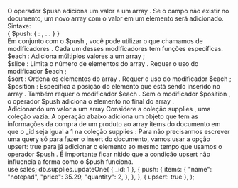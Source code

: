 O operador $push adiciona um valor a um array . Se o campo não existir no documento, um novo array com o valor em um elemento será adicionado.
Sintaxe:<br>
{ $push: { <campo1>: <valor1>, ... } }
<br>
Em conjunto com o $push , você pode utilizar o que chamamos de modificadores . Cada um desses modificadores tem funções específicas.<br>
$each : Adiciona múltiplos valores a um array ;<br>
$slice : Limita o número de elementos do array . Requer o uso do modificador $each ;<br>
$sort : Ordena os elementos do array . Requer o uso do modificador $each ;<br>
$position : Especifica a posição do elemento que está sendo inserido no array . Também requer o modificador $each . Sem o modificador $position , o operador $push adiciona o elemento no final do array .
<br>
Adicionando um valor a um array
Considere a coleção supplies , uma coleção vazia. A operação abaixo adiciona um objeto que tem as informações da compra de um produto ao array items do documento em que o _id seja igual a 1 na coleção supplies :
Para não precisarmos escrever uma query só para fazer o insert do documento, vamos usar a opção upsert: true para já adicionar o elemento ao mesmo tempo que usamos o operador $push . É importante ficar nítido que a condição upsert não influencia a forma como o $push funciona.
<br>
use sales;
db.supplies.updateOne(
  { _id: 1 },
  {
push: {
      items: {
        "name": "notepad",
        "price":  35.29,
        "quantity": 2,
      },
    },
  },
  { upsert: true },
);
